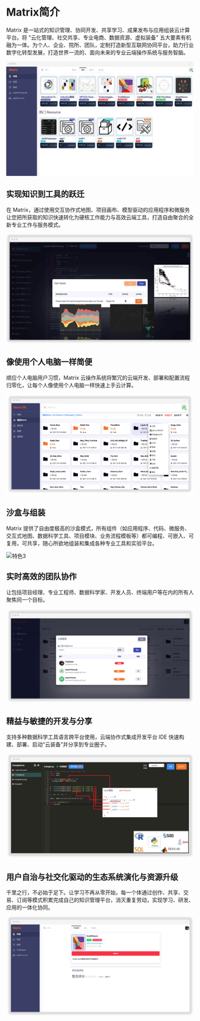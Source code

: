# Matrix简介

Matrix 是一站式的知识管理、协同开发、共享学习、成果发布与应用组装云计算平台。将 "云化管理、社交共享、专业电商、数据资源、虚拟装备" 五大要素有机融为一体。为个人、企业、院所、团队，定制打造新型互联网协同平台，助力行业数字化转型发展，打造世界一流的、面向未来的专业云端操作系统与服务智脑。

![Matrix 云](../../media/intro/work_0.png "Matrix 云")

## 实现知识到工具的跃迁

在 Matrix，通过使用交互协作式地图、项目画布、模型驱动的应用程序和微服务让您把所获取的知识快速转化为硬核工作能力与高效云端工具，打造自由聚合的全新专业工作与服务模式。

![特色1](../../media/intro/work_1.png "知识到工具")

## 像使用个人电脑一样简便

顺应个人电脑用户习惯，Matrix 云操作系统将繁冗的云端开发、部署和配置流程归零化，让每个人像使用个人电脑一样快速上手云计算。

![特色2](../../media/intro/work_2.png "使用简便")

## 沙盒与组装

Matrix 提供了自由度极高的沙盒模式，所有组件（如应用程序、代码、微服务、交互式地图、数据科学工具、项目模块、业务流程模板等）都可编程、可嵌入、可复用，可共享，随心所欲地组装和集成各种专业工具和实验平台。

![特色3](../../media/intro/work_3.png "沙盒组装")

## 实时高效的团队协作

让包括项目经理、专业工程师、数据科学家、开发人员、终端用户等在内的所有人聚焦同一个目标。

![特色4](../../media/intro/work_4.png "高效协作")

## 精益与敏捷的开发与分享

支持多种数据科学工具语言跨平台使用，云端协作式集成开发平台 IDE 快速构建、部署、启动“云装备”并分享到专业圈子。

![特色5](../../media/intro/work_5.png "敏捷开发")

## 用户自治与社交化驱动的生态系统演化与资源升级

千里之行，不必始于足下。让学习不再从零开始，每一个体通过创作、共享、交易、订阅等模式积累完成自己的知识管理平台，消灭重复劳动，实现学习、研发、应用的一体化协同。

![特色6](../../media/intro/work_6.png "生态系统")
